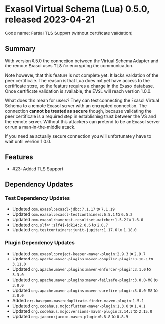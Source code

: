 # Exasol Virtual Schema (Lua) 0.5.0, released 2023-04-21

Code name: Partial TLS Support (without certificate validation)

## Summary

With version 0.5.0 the connection between the Virtual Schema Adapter and the remote Exasol uses TLS for encrypting the communication.

Note however, that this feature is not complete yet. It lacks validation of the peer certificate. The reason is that Lua does not yet have access to the certificate store, so the feature requires a change in the Exasol database. Once certificate validation is available, the EVSL will reach version 1.0.0.

What does this mean for users? They can test connecting the Exasol Virtual Schema to a remote Exasol server with an encrypted connection. The connection **cannot be treated as secure** though, because validating the peer certificate is a required step in establishing trust between the VS and the remote server. Without this attackers can pretend to be an Exasol server or run a man-in-the-middle attack.

If you need an actually secure connection you will unfortunately have to wait until version 1.0.0.

## Features

* #23: Added TLS Support

## Dependency Updates

### Test Dependency Updates

* Updated `com.exasol:exasol-jdbc:7.1.17` to `7.1.19`
* Updated `com.exasol:exasol-testcontainers:6.5.1` to `6.5.2`
* Updated `com.exasol:hamcrest-resultset-matcher:1.5.2` to `1.6.0`
* Updated `org.slf4j:slf4j-jdk14:2.0.6` to `2.0.7`
* Updated `org.testcontainers:junit-jupiter:1.17.6` to `1.18.0`

### Plugin Dependency Updates

* Updated `com.exasol:project-keeper-maven-plugin:2.9.3` to `2.9.7`
* Updated `org.apache.maven.plugins:maven-compiler-plugin:3.10.1` to `3.11.0`
* Updated `org.apache.maven.plugins:maven-enforcer-plugin:3.1.0` to `3.3.0`
* Updated `org.apache.maven.plugins:maven-failsafe-plugin:3.0.0-M8` to `3.0.0`
* Updated `org.apache.maven.plugins:maven-surefire-plugin:3.0.0-M8` to `3.0.0`
* Added `org.basepom.maven:duplicate-finder-maven-plugin:1.5.1`
* Updated `org.codehaus.mojo:flatten-maven-plugin:1.3.0` to `1.4.1`
* Updated `org.codehaus.mojo:versions-maven-plugin:2.14.2` to `2.15.0`
* Updated `org.jacoco:jacoco-maven-plugin:0.8.8` to `0.8.9`
